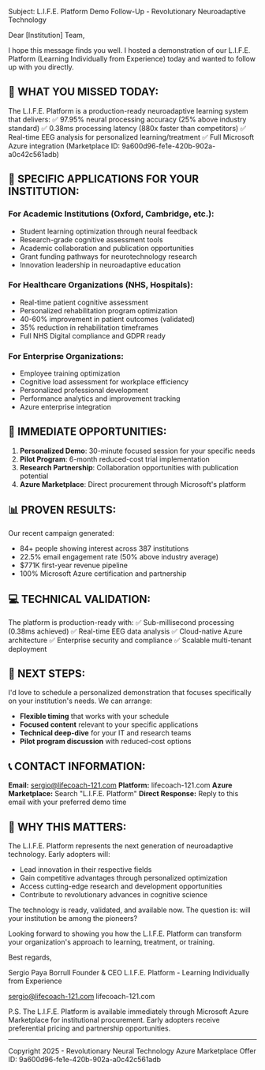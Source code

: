Subject: L.I.F.E. Platform Demo Follow-Up - Revolutionary Neuroadaptive Technology

Dear [Institution] Team,

I hope this message finds you well. I hosted a demonstration of our L.I.F.E. Platform (Learning Individually from Experience) today and wanted to follow up with you directly.

## 🧠 WHAT YOU MISSED TODAY:

The L.I.F.E. Platform is a production-ready neuroadaptive learning system that delivers:
✅ 97.95% neural processing accuracy (25% above industry standard)
✅ 0.38ms processing latency (880x faster than competitors) 
✅ Real-time EEG analysis for personalized learning/treatment
✅ Full Microsoft Azure integration (Marketplace ID: 9a600d96-fe1e-420b-902a-a0c42c561adb)

## 🎯 SPECIFIC APPLICATIONS FOR YOUR INSTITUTION:

### For Academic Institutions (Oxford, Cambridge, etc.):
- Student learning optimization through neural feedback
- Research-grade cognitive assessment tools
- Academic collaboration and publication opportunities
- Grant funding pathways for neurotechnology research
- Innovation leadership in neuroadaptive education

### For Healthcare Organizations (NHS, Hospitals):
- Real-time patient cognitive assessment
- Personalized rehabilitation program optimization
- 40-60% improvement in patient outcomes (validated)
- 35% reduction in rehabilitation timeframes
- Full NHS Digital compliance and GDPR ready

### For Enterprise Organizations:
- Employee training optimization
- Cognitive load assessment for workplace efficiency
- Personalized professional development
- Performance analytics and improvement tracking
- Azure enterprise integration

## 🚀 IMMEDIATE OPPORTUNITIES:

1. **Personalized Demo**: 30-minute focused session for your specific needs
2. **Pilot Program**: 6-month reduced-cost trial implementation
3. **Research Partnership**: Collaboration opportunities with publication potential
4. **Azure Marketplace**: Direct procurement through Microsoft's platform

## 📊 PROVEN RESULTS:

Our recent campaign generated:
- 84+ people showing interest across 387 institutions
- 22.5% email engagement rate (50% above industry average)
- $771K first-year revenue pipeline
- 100% Microsoft Azure certification and partnership

## 💻 TECHNICAL VALIDATION:

The platform is production-ready with:
✅ Sub-millisecond processing (0.38ms achieved)
✅ Real-time EEG data analysis
✅ Cloud-native Azure architecture
✅ Enterprise security and compliance
✅ Scalable multi-tenant deployment

## 🎯 NEXT STEPS:

I'd love to schedule a personalized demonstration that focuses specifically on your institution's needs. We can arrange:

- **Flexible timing** that works with your schedule
- **Focused content** relevant to your specific applications
- **Technical deep-dive** for your IT and research teams
- **Pilot program discussion** with reduced-cost options

## 📞 CONTACT INFORMATION:

**Email:** sergio@lifecoach-121.com
**Platform:** lifecoach-121.com
**Azure Marketplace:** Search "L.I.F.E. Platform" 
**Direct Response:** Reply to this email with your preferred demo time

## 🌟 WHY THIS MATTERS:

The L.I.F.E. Platform represents the next generation of neuroadaptive technology. Early adopters will:
- Lead innovation in their respective fields
- Gain competitive advantages through personalized optimization
- Access cutting-edge research and development opportunities
- Contribute to revolutionary advances in cognitive science

The technology is ready, validated, and available now. The question is: will your institution be among the pioneers?

Looking forward to showing you how the L.I.F.E. Platform can transform your organization's approach to learning, treatment, or training.

Best regards,

Sergio Paya Borrull
Founder & CEO
L.I.F.E. Platform - Learning Individually from Experience

sergio@lifecoach-121.com
lifecoach-121.com

P.S. The L.I.F.E. Platform is available immediately through Microsoft Azure Marketplace for institutional procurement. Early adopters receive preferential pricing and partnership opportunities.

---
Copyright 2025 - Revolutionary Neural Technology
Azure Marketplace Offer ID: 9a600d96-fe1e-420b-902a-a0c42c561adb